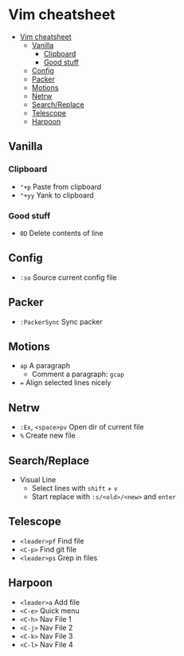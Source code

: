 # Vim cheatsheet

- [Vim cheatsheet](#vim-cheatsheet)
  - [Vanilla](#vanilla)
    - [Clipboard](#clipboard)
    - [Good stuff](#good-stuff)
  - [Config](#config)
  - [Packer](#packer)
  - [Motions](#motions)
  - [Netrw](#netrw)
  - [Search/Replace](#searchreplace)
  - [Telescope](#telescope)
  - [Harpoon](#harpoon)


## Vanilla

### Clipboard

- `"+p` Paste from clipboard
- `"+yy` Yank to clipboard

### Good stuff

- `0D` Delete contents of line

## Config

- `:so` Source current config file

## Packer

- `:PackerSync` Sync packer

## Motions

- `ap` A paragraph
  - Comment a paragraph: `gcap`
- `=` Align selected lines nicely

## Netrw

- `:Ex`, `<space>pv` Open dir of current file
- `%` Create new file

## Search/Replace

- Visual Line
  - Select lines with `shift` + `v`
  - Start replace with `:s/<old>/<new>` and `enter`

## Telescope

- `<leader>pf` Find file
- `<C-p>` Find git file
- `<leader>ps` Grep in files

## Harpoon

- `<leader>a` Add file
- `<C-e>` Quick menu
- `<C-h>` Nav File 1
- `<C-j>` Nav File 2
- `<C-k>` Nav File 3
- `<C-l>` Nav File 4
